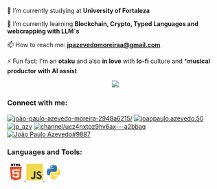

🔭 I’m currently studying at **University of Fortaleza**

🌱 I’m currently learning **Blockchain, Crypto, Typed Languages and webcrapping with LLM`s**

📫 How to reach me: **jpazevedomoreiraa@gmail.com**
 
⚡ Fun fact: I'm an **otaku** and also **in love** with **lo-fi** culture and ***musical productor with AI assist**


<p align="center">
  <img src="https://i.pinimg.com/originals/25/03/23/250323269c906b90ec3f4404e1cc28e4.gif"
lt="animated" />
</p>





<h3 align="left">Connect with me:</h3>
<p align="left">
<a href="https://linkedin.com/in/joão-paulo-azevedo-moreira-2948a6215/" target="blank"><img align="center" src="https://raw.githubusercontent.com/rahuldkjain/github-profile-readme-generator/master/src/images/icons/Social/linked-in-alt.svg" alt="joão-paulo-azevedo-moreira-2948a6215/" height="30" width="40" /></a>
<a href="https://fb.com/joaopaulo.azevedo.50" target="blank"><img align="center" src="https://raw.githubusercontent.com/rahuldkjain/github-profile-readme-generator/master/src/images/icons/Social/facebook.svg" alt="joaopaulo.azevedo.50" height="30" width="40" /></a>
 <a href="https://instagram.com/jp_azv" target="blank"><img align="center" src="https://raw.githubusercontent.com/rahuldkjain/github-profile-readme-generator/master/src/images/icons/Social/instagram.svg" alt="jp_azv" height="30" width="40" /></a>
<a href="https://www.youtube.com/channel/UCz4NxtPZ9hv6Ax---a2BBaQ" target="blank"><img align="center" src="https://raw.githubusercontent.com/rahuldkjain/github-profile-readme-generator/master/src/images/icons/Social/youtube.svg" alt="channel/ucz4nxtpz9hv6ax---a2bbaq" height="30" width="40" /></a>
 <a href="https://discord.gg/João Paulo Azevedo#9887" target="blank"><img align="center" src="https://raw.githubusercontent.com/rahuldkjain/github-profile-readme-generator/master/src/images/icons/Social/discord.svg" alt="João Paulo Azevedo#9887" height="30" width="40" /></a>
</p>

<h3 align="left">Languages and Tools:</h3>
<p align="left"> <a href="https://www.w3.org/html/" target="_blank"> <img src="https://raw.githubusercontent.com/devicons/devicon/master/icons/html5/html5-original-wordmark.svg" alt="html5" width="40" height="40"/> </a> <a href="https://developer.mozilla.org/en-US/docs/Web/JavaScript" target="_blank"> <img src="https://raw.githubusercontent.com/devicons/devicon/master/icons/javascript/javascript-original.svg" alt="javascript" width="40" height="40"/> </a> <a href="https://www.python.org" target="_blank"> <img src="https://raw.githubusercontent.com/devicons/devicon/master/icons/python/python-original.svg" alt="python" width="40" height="40"/> </a> </p>


